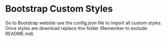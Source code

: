 # Bootstrap Custom Styles
Go to Bootstrap website use the config.json file to import all custom styles.
Once styles are download replace this folder (Remember to exclude README.md). 
